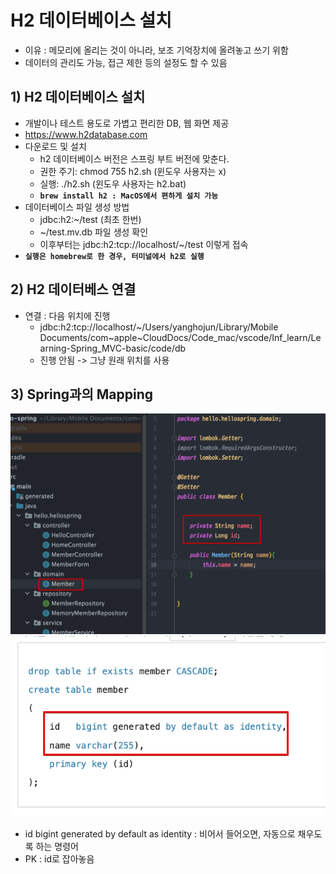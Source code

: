<link href="../../githubCSS/style.css" rel="stylesheet">

# H2 데이터베이스 설치

- 이유 : 메모리에 올리는 것이 아니라, 보조 기억장치에 올려놓고 쓰기 위함
- 데이터의 관리도 가능, 접근 제한 등의 설정도 할 수 있음

## 1) H2 데이터베이스 설치

- 개발이나 테스트 용도로 가볍고 편리한 DB, 웹 화면 제공
- https://www.h2database.com
- 다운로드 및 설치
  - h2 데이터베이스 버전은 스프링 부트 버전에 맞춘다.
  - 권한 주기: chmod 755 h2.sh (윈도우 사용자는 x)
  - 실행: ./h2.sh (윈도우 사용자는 h2.bat)
  - **`brew install h2 : MacOS에서 편하게 설치 가능`**
- 데이터베이스 파일 생성 방법
  - jdbc:h2:~/test (최초 한번)
  - ~/test.mv.db 파일 생성 확인
  - 이후부터는 jdbc:h2:tcp://localhost/~/test 이렇게 접속
- **`실행은 homebrew로 한 경우, 터미널에서 h2로 실행`**

## 2) H2 데이터베스 연결

- 연결 : 다음 위치에 진행
  - jdbc:h2:tcp://localhost/~/Users/yanghojun/Library/Mobile Documents/com~apple~CloudDocs/Code_mac/vscode/Inf_learn/Learning-Spring_MVC-basic/code/db
  - 진행 안됨 -> 그냥 원래 위치를 사용

## 3) Spring과의 Mapping

<img src='images/2021-11-07-23-54-07.png' />
<br>
<img src='images/2021-11-07-23-54-33.png' />
<br>

- id bigint generated by default as identity : 비어서 들어오면, 자동으로 채우도록 하는 명령어
- PK : id로 잡아놓음